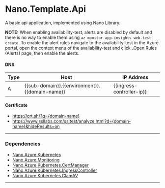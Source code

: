 # Nano.Template.Api 
A basic api application, implemented using Nano Library.  

**NOTE:** When enabling availability-test, alerts are disabled by default and there is no way to enable them using ```az monitor app-insights web-test create```. To enable the alert rules navigate to the availability-test in the Azure portal, open the context menu of the availability-test and click _Open Rules (Alerts) page, then enable the alerts.  

#### DNS
| Type | Host                                  | IP Address                  |
|------|---------------------------------------|-----------------------------|
| A    | {{sub-domain}}.{{environment}}.{{domain-name}}   | {{ingress-controller-ip}}   |

#### Certificate
* https://crt.sh/?q={domain-name}
* https://www.ssllabs.com/ssltest/analyze.html?d={domain-name}&hideResults=on

***

### Dependencies
* [Nano.Azure.Kubernetes](https://github.com/Nano-Core/Nano.Azure/tree/master/Nano.Azure.Kubernetes)
* [Nano.Azure.Monitoring](https://github.com/Nano-Core/Nano.Azure/tree/master/Nano.Azure.Monitoring)
* [Nano.Azure.Kubernetes.CertManager](https://github.com/Nano-Core/Nano.Azure.Kubernetes/tree/master/Nano.Azure.Kubernetes.CertManager)
* [Nano.Azure.Kubernetes.IngressController](https://github.com/Nano-Core/Nano.Azure.Kubernetes/tree/master/Nano.Azure.Kubernetes.IngressController)
* [Nano.Azure.Kubernetes.ClamAV](https://github.com/Nano-Core/Nano.Azure.Kubernetes/tree/master/Nano.Azure.Kubernetes.ClamAV)

***
